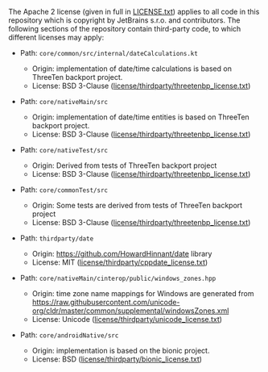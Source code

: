 The Apache 2 license (given in full in [LICENSE.txt](../LICENSE.txt)) applies to all code in this repository which is copyright
by JetBrains s.r.o. and contributors. The following sections of the repository contain third-party code, to which different licenses
may apply:

- Path: `core/common/src/internal/dateCalculations.kt`
    - Origin: implementation of date/time calculations is based on ThreeTen backport project.
    - License: BSD 3-Clause ([license/thirdparty/threetenbp_license.txt][threetenbp])

- Path: `core/nativeMain/src`
    - Origin: implementation of date/time entities is based on ThreeTen backport project.
    - License: BSD 3-Clause ([license/thirdparty/threetenbp_license.txt][threetenbp])

- Path: `core/nativeTest/src`
    - Origin: Derived from tests of ThreeTen backport project
    - License: BSD 3-Clause ([license/thirdparty/threetenbp_license.txt][threetenbp])

- Path: `core/commonTest/src`
    - Origin: Some tests are derived from tests of ThreeTen backport project
    - License: BSD 3-Clause ([license/thirdparty/threetenbp_license.txt][threetenbp])

- Path: `thirdparty/date`
    - Origin: https://github.com/HowardHinnant/date library
    - License: MIT ([license/thirdparty/cppdate_license.txt](thirdparty/cppdate_license.txt))

- Path: `core/nativeMain/cinterop/public/windows_zones.hpp`
    - Origin: time zone name mappings for Windows are generated from
      https://raw.githubusercontent.com/unicode-org/cldr/master/common/supplemental/windowsZones.xml
    - License: Unicode ([license/thirdparty/unicode_license.txt](thirdparty/unicode_license.txt))

- Path: `core/androidNative/src`
    - Origin: implementation is based on the bionic project.
    - License: BSD ([license/thirdparty/bionic_license.txt](thirdparty/bionic_license.txt))

[threetenbp]: thirdparty/threetenbp_license.txt
